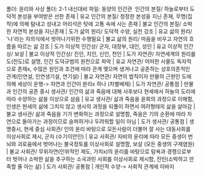 폴더: 윤리와 사상​​
폴더: 2-1 내신대비
파일: 동양의 인간관
​
인간의 본질/ 하늘로부터 도덕적 본성을 부여받은 선한 존재			| 유교
인간의 본질/ 청정한 본성을 지닌 존재, 무명(집착)에 의해 탐내고 성내고 어리석은 탓에 고통 속에 사는 존재			| 불교
인간의 본질/ 소박한 자연적 본성을 지닌존재			| 도가
삶의 원리/ 도덕적 수양, 실천 강조			| 유교
삶의 원리/ '나'라는 자의식에서 벗어나기위한 수행필요			| 불교
삶의 원리/ 마음을 비우고 자연의 흐름을 따르는 삶 강조			| 도가
이상적 인간상/ 군자, 대장부, 대인, 성인			| 유교
이상적 인간상/ 보살			| 불교
이상적 인간상/ 진인, 지인, 신인, 천인			| 도가
자연관/ 자연세계의 원리를 도(천도)로 설명, 인간 도덕규범의 원천으로 파악			| 유교
자연관/ 어떠한 사물도 독자적으로 존재x, 수많은 원인과 조건에 따라 관계 맺으며 생겨나고 공존하는 상호의존적인 관계(인연설, 인연생기설, 연기설)			| 불교
자연관/ 자연의 법칙이자 만물의 근원인 도에 의해 세상이 운행-> 자연과 인간이 분리x 하나 (차별배제)			| 도가
자연관/ 공통점			| 만물과 인간의 공존 중시
생사관/ 인간의 삶과 죽음에 대해 사후보다 현세에서 하늘의 도리에 따라 수양하는 삶을 이상으로 삼음			| 유교
생사관/ 삶과 죽음을 윤회의 과정으로 이해함, 인생은 현세의 삶에 그치지 않고 생사의 과정을 되풀이 하면서 여려형태의 삶을 살아감			| 불교
생사관/ 삶과 죽음을 기가 변화하는 과정으로 설명함, 죽음은 기의 순환에 따라 자연으로 돌아가는 과정이므로 슬퍼하거나 두려워할 일이 아님			| 도가
생사관/ 공통점			| 생명중시, 현세 중심
사회관/ 인의 윤리 바탕으로 모든사람이 더불어 잘 사는 대동사회를 이상사회로 제시, 군자 (수기이안인)			| 유교
사회관/ 자비의 윤리에 따라 모든 중생이 번뇌와 괴로움에서 벗어나는 불국정토를 이상사회로 설명함, 보살 (모든 중생의 구제염원)			| 불교
사회관/ 무위자연(인위적인 제도, 가치x)의 윤리를 바탕으로 탐욕과 경쟁으로부터 벗어나 소박한 삶을 추구하는 소국과민 사회를 이상사회로 제시함, 진인(소박하고 만족할 줄 아는 삶)			| 도가
사회관/ 공통점			| 개인적 수양-> 사회적 관계에 이바지
​
